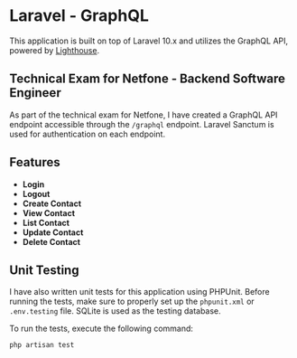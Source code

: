 # Laravel - GraphQL

This application is built on top of Laravel 10.x and utilizes the GraphQL API, powered by [Lighthouse](https://lighthouse-php.com/).

## Technical Exam for Netfone - Backend Software Engineer

As part of the technical exam for Netfone, I have created a GraphQL API endpoint accessible through the `/graphql` endpoint. Laravel Sanctum is used for authentication on each endpoint.

## Features

- **Login**
- **Logout**
- **Create Contact**
- **View Contact**
- **List Contact**
- **Update Contact**
- **Delete Contact**

## Unit Testing

I have also written unit tests for this application using PHPUnit. Before running the tests, make sure to properly set up the `phpunit.xml` or `.env.testing` file. SQLite is used as the testing database.

To run the tests, execute the following command:

```bash
php artisan test
